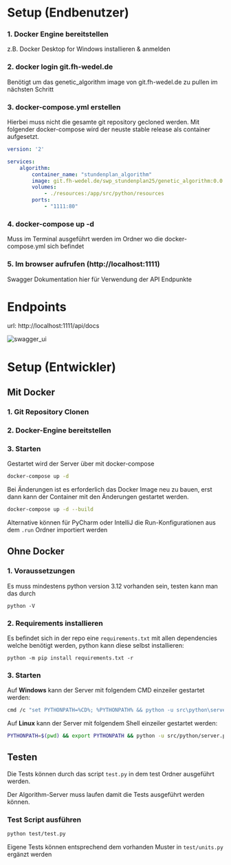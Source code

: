 # Setup (Endbenutzer)

### 1. Docker Engine bereitstellen 

z.B. Docker Desktop for Windows installieren & anmelden

### 2. docker login git.fh-wedel.de

Benötigt um das genetic_algorithm image von git.fh-wedel.de zu pullen im nächsten Schritt

### 3. docker-compose.yml erstellen  

Hierbei muss nicht die gesamte git repository gecloned werden. Mit folgender docker-compose wird der neuste stable release als container aufgesetzt.

```yml
version: '2'

services:
    algorithm:
        container_name: "stundenplan_algorithm"
        image: git.fh-wedel.de/swp_stundenplan25/genetic_algorithm:0.0.5
        volumes:
            - ./resources:/app/src/python/resources
        ports:
            - "1111:80"
```

### 4. docker-compose up -d

Muss im Terminal ausgeführt werden im Ordner wo die docker-compose.yml sich befindet

### 5. Im browser aufrufen (http://localhost:1111)

Swagger Dokumentation hier für Verwendung der API Endpunkte

# Endpoints

url: http://localhost:1111/api/docs

![swagger_ui](https://i.gyazo.com/927fd85973de5f6aa629f4d59f63fb71.png)

# Setup (Entwickler)

## Mit Docker

### 1. Git Repository Clonen

### 2. Docker-Engine bereitstellen

### 3. Starten
Gestartet wird der Server über mit docker-compose
```sh
docker-compose up -d
```

Bei Änderungen ist es erforderlich das Docker Image neu zu bauen, erst dann kann der Container mit den Änderungen gestartet werden.
```sh
docker-compose up -d --build
```

Alternative können für PyCharm oder IntelliJ die Run-Konfigurationen aus dem `.run` Ordner importiert werden

## Ohne Docker

### 1. Voraussetzungen
Es muss mindestens python version 3.12 vorhanden sein, testen kann man das durch
```
python -V
```

### 2. Requirements installieren
Es befindet sich in der repo eine `requirements.txt` mit allen dependencies welche benötigt werden, python kann diese selbst installieren:
```
python -m pip install requirements.txt -r
```

### 3. Starten
Auf **Windows** kann der Server mit folgendem CMD einzeiler gestartet werden:
```sh
cmd /c "set PYTHONPATH=%CD%; %PYTHONPATH% && python -u src\python\server.py" 
```

Auf **Linux** kann der Server mit folgendem Shell einzeiler gestartet werden:
```sh
PYTHONPATH=$(pwd) && export PYTHONPATH && python -u src/python/server.py
```

## Testen
Die Tests können durch das script `test.py` in dem test Ordner ausgeführt werden.

Der Algorithm-Server muss laufen damit die Tests ausgeführt werden können. 

### Test Script ausführen
```sh
python test/test.py
```

Eigene Tests können entsprechend dem vorhanden Muster in `test/units.py` ergänzt werden
